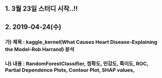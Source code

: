 ## 1. 3월 23일 스터디 시작..!!

## 2. 2019-04-24(수)
   ### 가) 제목 : kaggle_kernel(What Causes Heart Disease-Explaining the Model-Rob Harrand) 분석
   ### 나) 내용 : RandomForestClassifier, 정확도, 민감도, 특이도, ROC, Partial Dependence Plots, Contour Plot, SHAP values, 
